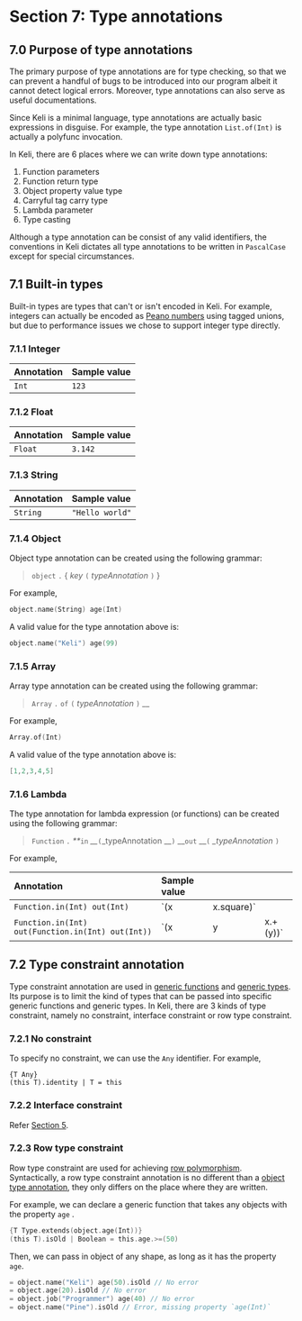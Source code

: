 # Section 7: Type annotations

## 7.0 Purpose of type annotations

The primary purpose of type annotations are for type checking, so that we can prevent a handful of bugs to be introduced into our program albeit it cannot detect logical errors. Moreover, type annotations can also serve as useful documentations.

Since Keli is a minimal language, type annotations are actually basic expressions in disguise. For example, the type annotation `List.of(Int)` is actually a polyfunc invocation.

In Keli, there are 6 places where we can write down type annotations:

1. Function parameters
2. Function return type
3. Object property value type
4. Carryful tag carry type
5. Lambda parameter
6. Type casting

Although a type annotation can be consist of any valid identifiers, the conventions in Keli dictates all type annotations to be written in `PascalCase` except for special circumstances.

## 7.1 Built-in types

Built-in types are types that can't or isn't encoded in Keli. For example, integers can actually be encoded as [Peano numbers](https://wiki.haskell.org/Peano_numbers) using tagged unions, but due to performance issues we chose to support integer type directly.

### 7.1.1 Integer

| Annotation | Sample value |
| :--- | :--- |
| `Int` | `123` |

### 7.1.2 Float

| Annotation | Sample value |
| :--- | :--- |
| `Float` | `3.142` |

### 7.1.3 String

| Annotation | Sample value |
| :--- | :--- |
| `String` | `"Hello world"` |

### 7.1.4 Object

Object type annotation can be created using the following grammar:

> `object` `.` { _key_ `(` _typeAnnotation_ `)` }

For example,

```c
object.name(String) age(Int)
```

A valid value for the type annotation above is:

```c
object.name("Keli") age(99)
```

### 7.1.5 Array

Array type annotation can be created using the following grammar:

> `Array` `.` `of` `(` _typeAnnotation_ `)` \_\_

For example,

```c
Array.of(Int)
```

A valid value of the type annotation above is:

```c
[1,2,3,4,5]
```

### 7.1.6 Lambda

The type annotation for lambda expression \(or functions\) can be created using the following grammar:

> `Function` `.` _\*\*_`in` _\_\__`(`\_typeAnnotation __`)` __`out` __`(` _\_typeAnnotation_ `)`

For example,

| Annotation | Sample value |  |  |
| :--- | :--- | :--- | :--- |
| `Function.in(Int) out(Int)` | \`\(x | x.square\)\` |  |
| `Function.in(Int) out(Function.in(Int) out(Int))` | \`\(x | y | x.+\(y\)\)\` |

## 7.2 Type constraint annotation

Type constraint annotation are used in [generic functions](section-5-declarations.md#5-2-4-generic-functions) and [generic types](section-5-declarations.md#5-5-type-constructor-declarations). Its purpose is to limit the kind of types that can be passed into specific generic functions and generic types. In Keli, there are 3 kinds of type constraint, namely no constraint, interface constraint or row type constraint.

### 7.2.1 No constraint

To specify no constraint, we can use the `Any` identifier. For example,

```text
{T Any}
(this T).identity | T = this
```

### 7.2.2 Interface constraint

Refer [Section 5](section-5-declarations.md#5-6-interface-declarations).

### 7.2.3 Row type constraint

Row type constraint are used for achieving [row polymorphism](https://en.wikipedia.org/wiki/Row_polymorphism). Syntactically, a row type constraint annotation is no different than a [object type annotation](https://github.com/KeliLanguage/doc/tree/8ad3ec5699233d6b2a09273d911b391812abb5ec/specification/section-7-built-in-types.md#7-1-4-object), they only differs on the place where they are written.

For example, we can declare a generic function that takes any objects with the property `age` .

```c
{T Type.extends(object.age(Int))}
(this T).isOld | Boolean = this.age.>=(50)
```

Then, we can pass in object of any shape, as long as it has the property `age`.

```c
= object.name("Keli") age(50).isOld // No error
= object.age(20).isOld // No error
= object.job("Programmer") age(40) // No error
= object.name("Pine").isOld // Error, missing property `age(Int)`
```

